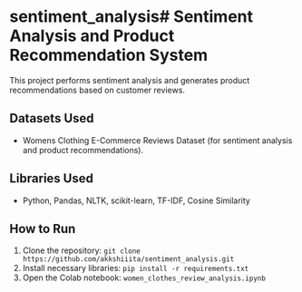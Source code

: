 # sentiment_analysis# Sentiment Analysis and Product Recommendation System

This project performs sentiment analysis and generates product recommendations based on customer reviews.

## Datasets Used
- Womens Clothing E-Commerce Reviews Dataset (for sentiment analysis and product recommendations).

## Libraries Used
- Python, Pandas, NLTK, scikit-learn, TF-IDF, Cosine Similarity

## How to Run
1. Clone the repository: `git clone https://github.com/akkshiiita/sentiment_analysis.git`
2. Install necessary libraries: `pip install -r requirements.txt`
3. Open the Colab notebook: `women_clothes_review_analysis.ipynb`
